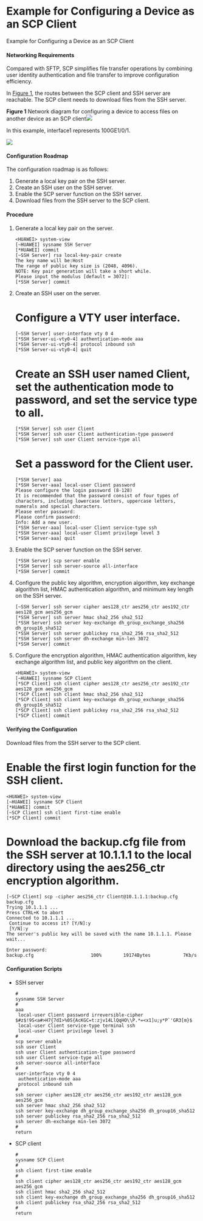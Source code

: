 Example for Configuring a Device as an SCP Client
=================================================

Example for Configuring a Device as an SCP Client

#### Networking Requirements

Compared with SFTP, SCP simplifies file transfer operations by combining user identity authentication and file transfer to improve configuration efficiency.

In [Figure 1](#EN-US_TASK_0000001513150622__fig_dc_cfg_file_0037), the routes between the SCP client and SSH server are reachable. The SCP client needs to download files from the SSH server.

**Figure 1** Network diagram for configuring a device to access files on another device as an SCP client![](public_sys-resources/note_3.0-en-us.png) 

In this example, interface1 represents 100GE1/0/1.


  
![](figure/en-us_image_0000001564110705.png)

#### Configuration Roadmap

The configuration roadmap is as follows:

1. Generate a local key pair on the SSH server.
2. Create an SSH user on the SSH server.
3. Enable the SCP server function on the SSH server.
4. Download files from the SSH server to the SCP client.

#### Procedure

1. Generate a local key pair on the server.
   
   
   ```
   <HUAWEI> system-view
   [~HUAWEI] sysname SSH Server
   [*HUAWEI] commit
   [~SSH Server] rsa local-key-pair create
   The key name will be:Host
   The range of public key size is (2048, 4096).
   NOTE: Key pair generation will take a short while.
   Please input the modulus [default = 3072]:
   [*SSH Server] commit
   ```
2. Create an SSH user on the server.
   
   
   
   # Configure a VTY user interface.
   
   ```
   [~SSH Server] user-interface vty 0 4
   [*SSH Server-ui-vty0-4] authentication-mode aaa
   [*SSH Server-ui-vty0-4] protocol inbound ssh
   [*SSH Server-ui-vty0-4] quit
   ```
   
   # Create an SSH user named **Client**, set the authentication mode to **password**, and set the service type to **all**.
   
   ```
   [*SSH Server] ssh user Client
   [*SSH Server] ssh user Client authentication-type password
   [*SSH Server] ssh user Client service-type all
   ```
   
   # Set a password for the **Client** user.
   
   ```
   [*SSH Server] aaa
   [*SSH Server-aaa] local-user Client password
   Please configure the login password (8-128)
   It is recommended that the password consist of four types of characters, including lowercase letters, uppercase letters, numerals and special characters. 
   Please enter password:                                      
   Please confirm password:                               
   Info: Add a new user.
   [*SSH Server-aaa] local-user Client service-type ssh
   [*SSH Server-aaa] local-user Client privilege level 3 
   [*SSH Server-aaa] quit
   ```
3. Enable the SCP server function on the SSH server.
   
   
   ```
   [*SSH Server] scp server enable 
   [*SSH Server] ssh server-source all-interface
   [*SSH Server] commit
   ```
4. Configure the public key algorithm, encryption algorithm, key exchange algorithm list, HMAC authentication algorithm, and minimum key length on the SSH server.
   
   
   ```
   [~SSH Server] ssh server cipher aes128_ctr aes256_ctr aes192_ctr aes128_gcm aes256_gcm
   [*SSH Server] ssh server hmac sha2_256 sha2_512
   [*SSH Server] ssh server key-exchange dh_group_exchange_sha256 dh_group16_sha512
   [*SSH Server] ssh server publickey rsa_sha2_256 rsa_sha2_512
   [*SSH Server] ssh server dh-exchange min-len 3072
   [*SSH Server] commit
   ```
5. Configure the encryption algorithm, HMAC authentication algorithm, key exchange algorithm list, and public key algorithm on the client.
   
   
   ```
   <HUAWEI> system-view
   [~HUAWEI] sysname SCP Client
   [*SCP Client] ssh client cipher aes128_ctr aes256_ctr aes192_ctr aes128_gcm aes256_gcm
   [*SCP Client] ssh client hmac sha2_256 sha2_512
   [*SCP Client] ssh client key-exchange dh_group_exchange_sha256 dh_group16_sha512
   [*SCP Client] ssh client publickey rsa_sha2_256 rsa_sha2_512
   [*SCP Client] commit
   ```

#### Verifying the Configuration

Download files from the SSH server to the SCP client.

# Enable the first login function for the SSH client.

```
<HUAWEI> system-view
[~HUAWEI] sysname SCP Client
[*HUAWEI] commit
[~SCP Client] ssh client first-time enable
[*SCP Client] commit
```

# Download the **backup.cfg** file from the SSH server at 10.1.1.1 to the local directory using the aes256\_ctr encryption algorithm.

```
[~SCP Client] scp -cipher aes256_ctr Client@10.1.1.1:backup.cfg backup.cfg
Trying 10.1.1.1 ...
Press CTRL+K to abort
Connected to 10.1.1.1 ...
 Continue to access it? [Y/N]:y
 [Y/N]:y
The server's public key will be saved with the name 10.1.1.1. Please wait...

Enter password:
backup.cfg                     100%        19174Bytes            7Kb/s
```

#### Configuration Scripts

* SSH server
  
  ```
  #
  sysname SSH Server
  #
  aaa
   local-user Client password irreversible-cipher $#z$!9S<a#>H7{7dI>%0S{AcKGC=t:zjv14LlQqHO\\P.*=<x1]u;y*P`'GR3[m}$
   local-user Client service-type terminal ssh
   local-user Client privilege level 3 
  #
  scp server enable
  ssh user Client
  ssh user Client authentication-type password
  ssh user Client service-type all  
  ssh server-source all-interface
  #
  user-interface vty 0 4
   authentication-mode aaa
   protocol inbound ssh
  #
  ssh server cipher aes128_ctr aes256_ctr aes192_ctr aes128_gcm aes256_gcm
  ssh server hmac sha2_256 sha2_512
  ssh server key-exchange dh_group_exchange_sha256 dh_group16_sha512
  ssh server publickey rsa_sha2_256 rsa_sha2_512
  ssh server dh-exchange min-len 3072
  #
  return
  ```
* SCP client
  
  ```
  #
  sysname SCP Client
  #
  ssh client first-time enable
  #
  ssh client cipher aes128_ctr aes256_ctr aes192_ctr aes128_gcm aes256_gcm
  ssh client hmac sha2_256 sha2_512
  ssh client key-exchange dh_group_exchange_sha256 dh_group16_sha512
  ssh client publickey rsa_sha2_256 rsa_sha2_512
  #
  return
  ```